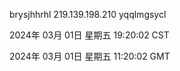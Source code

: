 brysjhhrhl 219.139.198.210 yqqlmgsycl

2024年 03月 01日 星期五 19:20:02 CST

2024年 03月 01日 星期五 11:20:02 GMT
